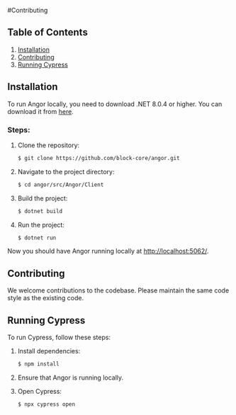 #Contributing

## Table of Contents
1. [Installation](#installation)
2. [Contributing](#contributing)
3. [Running Cypress](#running-cypress)

## Installation

To run Angor locally, you need to download .NET 8.0.4 or higher. You can download it from [here](https://dotnet.microsoft.com/en-us/download/dotnet/8.0).

### Steps:
1. Clone the repository:
    ```bash
    $ git clone https://github.com/block-core/angor.git
    ```

2. Navigate to the project directory:
    ```bash
    $ cd angor/src/Angor/Client
    ```

3. Build the project:
    ```bash
    $ dotnet build
    ```

4. Run the project:
    ```bash
    $ dotnet run
    ```

Now you should have Angor running locally at [http://localhost:5062/](http://localhost:5062/).

## Contributing

We welcome contributions to the codebase. Please maintain the same code style as the existing code.

## Running Cypress

To run Cypress, follow these steps:

1. Install dependencies:
    ```bash
    $ npm install
    ```

2. Ensure that Angor is running locally.

3. Open Cypress:
    ```bash
    $ npx cypress open
    ```

